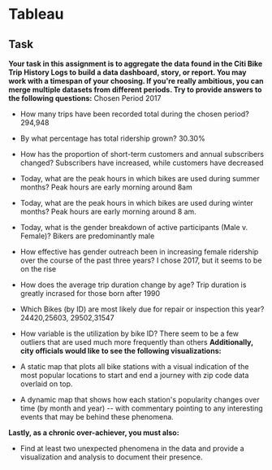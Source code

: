 # Tableau

## Task

**Your task in this assignment is to aggregate the data found in the Citi Bike Trip History Logs to build a data dashboard, story, or report.  You may work with a timespan of your choosing. If you're really ambitious, you can merge multiple datasets from different periods. Try to provide answers to the following questions:** Chosen Period 2017

* How many trips have been recorded total during the chosen period?
294,948
* By what percentage has total ridership grown? 
30.30%
* How has the proportion of short-term customers and annual subscribers changed?
Subscribers have increased, while customers have decreased
* Today, what are the peak hours in which bikes are used during summer months? 
Peak hours are early morning around 8am
* Today, what are the peak hours in which bikes are used during winter months?
Peak hours are early morning around 8 am.
* Today, what is the gender breakdown of active participants (Male v. Female)?
Bikers are predominantly male
* How effective has gender outreach been in increasing female ridership over the course of the past three years?
I chose 2017, but it  seems to be on the rise
* How does the average trip duration change by age?
Trip duration is greatly incrased for those born after 1990

* Which Bikes (by ID) are most likely due for repair or inspection this year? 
24420,25603, 29502,31547
* How variable is the utilization by bike ID?
There seem to be a few outliers that are used much more frequently than others
**Additionally, city officials would like to see the following visualizations:**

* A static map that plots all bike stations with a visual indication of the most popular locations to start and end a journey with zip code data overlaid on top.

* A dynamic map that shows how each station's popularity changes over time (by month and year) -- with commentary pointing to any interesting events that may be behind these phenomena.

**Lastly, as a chronic over-achiever, you must also:**

* Find at least two unexpected phenomena in the data and provide a visualization and analysis to document their presence. 
